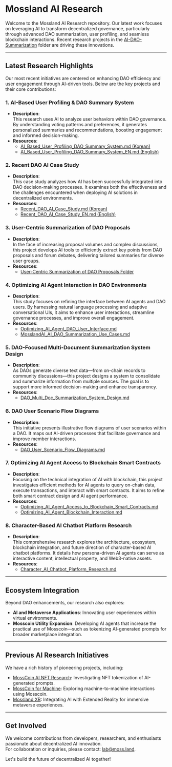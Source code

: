 # Mossland AI Research

Welcome to the Mossland AI Research repository. Our latest work focuses on leveraging AI to transform decentralized governance, particularly through advanced DAO summarization, user profiling, and seamless blockchain interactions. Recent research projects in the [AI-DAO-Summarization](./AI-DAO-Summarization/) folder are driving these innovations.

---

## Latest Research Highlights

Our most recent initiatives are centered on enhancing DAO efficiency and user engagement through AI-driven tools. Below are the key projects and their core contributions:

### 1. AI-Based User Profiling & DAO Summary System
- **Description**:  
  This research uses AI to analyze user behaviors within DAO governance. By understanding voting patterns and preferences, it generates personalized summaries and recommendations, boosting engagement and informed decision-making.
- **Resources**:
  - [AI_Based_User_Profiling_DAO_Summary_System.md (Korean)](./AI-DAO-Summarization/AI_Based_User_Profiling_DAO_Summary_System.md)
  - [AI_Based_User_Profiling_DAO_Summary_System_EN.md (English)](./AI-DAO-Summarization/AI_Based_User_Profiling_DAO_Summary_System_EN.md)

### 2. Recent DAO AI Case Study
- **Description**:  
  This case study analyzes how AI has been successfully integrated into DAO decision-making processes. It examines both the effectiveness and the challenges encountered when deploying AI solutions in decentralized environments.
- **Resources**:
  - [Recent_DAO_AI_Case_Study.md (Korean)](./AI-DAO-Summarization/Recent_DAO_AI_Case_Study.md)
  - [Recent_DAO_AI_Case_Study_EN.md (English)](./AI-DAO-Summarization/Recent_DAO_AI_Case_Study_EN.md)

### 3. User-Centric Summarization of DAO Proposals
- **Description**:  
  In the face of increasing proposal volumes and complex discussions, this project develops AI tools to efficiently extract key points from DAO proposals and forum debates, delivering tailored summaries for diverse user groups.
- **Resources**:
  - [User-Centric Summarization of DAO Proposals Folder](./AI-DAO-Summarization/User_Centric_Summarization_of_DAO_Proposals/)

### 4. Optimizing AI Agent Interaction in DAO Environments
- **Description**:  
  This study focuses on refining the interface between AI agents and DAO users. By harnessing natural language processing and adaptive conversational UIs, it aims to enhance user interactions, streamline governance processes, and improve overall engagement.
- **Resources**:
  - [Optimizing_AI_Agent_DAO_User_Interface.md](./AI-DAO-Summarization/Optimizing_AI_Agent_DAO_User_Interface.md)
  - [MosslandAI_AI_DAO_Summarization_Use_Cases.md](./AI-DAO-Summarization/Optimizing_AI_Agent_DAO_User_Interface/MosslandAI_AI_DAO_Summarization_Use_Cases.md)

### 5. DAO-Focused Multi-Document Summarization System Design
- **Description**:  
  As DAOs generate diverse text data—from on-chain records to community discussions—this project designs a system to consolidate and summarize information from multiple sources. The goal is to support more informed decision-making and enhance transparency.
- **Resources**:
  - [DAO_Multi_Doc_Summarization_System_Design.md](./AI-DAO-Summarization/DAO_Multi_Doc_Summarization_System_Design.md)

### 6. DAO User Scenario Flow Diagrams
- **Description**:  
  This initiative presents illustrative flow diagrams of user scenarios within a DAO. It maps out AI-driven processes that facilitate governance and improve member interactions.
- **Resources**:
  - [DAO_User_Scenario_Flow_Diagrams.md](./AI-DAO-Summarization/DAO_User_Scenario_Flow_Diagrams.md)

### 7. Optimizing AI Agent Access to Blockchain Smart Contracts
- **Description**:  
  Focusing on the technical integration of AI with blockchain, this project investigates efficient methods for AI agents to query on-chain data, execute transactions, and interact with smart contracts. It aims to refine both smart contract design and AI agent performance.
- **Resources**:
  - [Optimizing_AI_Agent_Access_to_Blockchain_Smart_Contracts.md](./AI-DAO-Summarization/Optimizing_AI_Agent_Access_to_Blockchain_Smart_Contracts/Optimizing_AI_Agent_Access_to_Blockchain_Smart_Contracts.md)
  - [Optimizing_AI_Agent_Blockchain_Interaction.md](./AI-DAO-Summarization/Optimizing_AI_Agent_Access_to_Blockchain_Smart_Contracts/Optimizing_AI_Agent_Blockchain_Interaction.md)

### 8. Character-Based AI Chatbot Platform Research
- **Description**:  
  This comprehensive research explores the architecture, ecosystem, blockchain integration, and future direction of character-based AI chatbot platforms. It details how persona-driven AI agents can serve as interactive content, intellectual property, and Web3-native assets.
- **Resources**:
  - [Character_AI_Chatbot_Platform_Research.md](./Character_AI_Chatbot/Character_AI_Chatbot_Platform_Research.md)

---

## Ecosystem Integration

Beyond DAO enhancements, our research also explores:
- **AI and Metaverse Applications**: Innovating user experiences within virtual environments.
- **Mosscoin Utility Expansion**: Developing AI agents that increase the practical use of Mosscoin—such as tokenizing AI-generated prompts for broader marketplace integration.

---

## Previous AI Research Initiatives

We have a rich history of pioneering projects, including:
- [MossCoin AI NFT Research](https://github.com/mossland/MossCoin_AI_NFT_Research): Investigating NFT tokenization of AI-generated prompts.
- [MossCoin for Machine](https://github.com/mossland/MossCoinForMachine): Exploring machine-to-machine interactions using Mosscoin.
- [Mossland XR](https://github.com/mossland/MosslandXR): Integrating AI with Extended Reality for immersive metaverse experiences.

---

## Get Involved

We welcome contributions from developers, researchers, and enthusiasts passionate about decentralized AI innovation.  
For collaboration or inquiries, please contact: [lab@moss.land](mailto:lab@moss.land).

Let's build the future of decentralized AI together!
